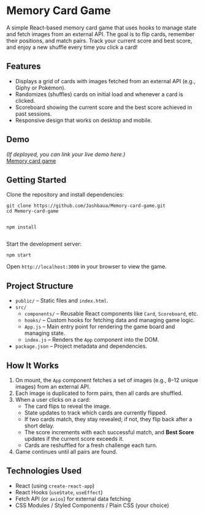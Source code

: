 <!DOCTYPE html>
<html lang="en">
<body>

  <h1>Memory Card Game</h1>
  
  <p>
    A simple React-based memory card game that uses hooks to manage state and fetch images
    from an external API. The goal is to flip cards, remember their positions, and match pairs.
    Track your current score and best score, and enjoy a new shuffle every time you click a card!
  </p>
  
  <h2>Features</h2>
  <ul>
    <li>Displays a grid of cards with images fetched from an external API (e.g., Giphy or Pokémon).</li>
    <li>Randomizes (shuffles) cards on initial load and whenever a card is clicked.</li>
    <li>Scoreboard showing the current score and the best score achieved in past sessions.</li>
    <li>Responsive design that works on desktop and mobile.</li>
  </ul>
  
  <h2>Demo</h2>
  <p>
    <em>(If deployed, you can link your live demo here.)</em><br>
    <img href="https://github.com/user-attachments/assets/f1defffa-2abc-4ba4-8f73-280756d7eae3" width=600/>
    <a href="https://Jashbaua.github.io/Memory-card-game" target="_blank">
      Memory card game
    </a>
  </p>
  
  <h2>Getting Started</h2>
  <p>Clone the repository and install dependencies:</p>
  <pre><code>git clone https://github.com/Jashbaua/Memory-card-game.git
cd Memory-card-game

npm install</code></pre>
  
  <p>Start the development server:</p>
  <pre><code>npm start</code></pre>
  
  <p>Open <code>http://localhost:3000</code> in your browser to view the game.</p>
  
  <h2>Project Structure</h2>
  <ul>
    <li><code>public/</code> – Static files and <code>index.html</code>.</li>
    <li><code>src/</code>
      <ul>
        <li><code>components/</code> – Reusable React components like <code>Card</code>, <code>Scoreboard</code>, etc.</li>
        <li><code>hooks/</code> – Custom hooks for fetching data and managing game logic.</li>
        <li><code>App.js</code> – Main entry point for rendering the game board and managing state.</li>
        <li><code>index.js</code> – Renders the <code>App</code> component into the DOM.</li>
      </ul>
    </li>
    <li><code>package.json</code> – Project metadata and dependencies.</li>
  </ul>
  
  <h2>How It Works</h2>
  <ol>
    <li>On mount, the <code>App</code> component fetches a set of images (e.g., 8–12 unique images) from an external API.</li>
    <li>Each image is duplicated to form pairs, then all cards are shuffled.</li>
    <li>When a user clicks on a card:
      <ul>
        <li>The card flips to reveal the image.</li>
        <li>State updates to track which cards are currently flipped.</li>
        <li>If two cards match, they stay revealed; if not, they flip back after a short delay.</li>
        <li>The score increments with each successful match, and <strong>Best Score</strong> updates if the current score exceeds it.</li>
        <li>Cards are reshuffled for a fresh challenge each turn.</li>
      </ul>
    </li>
    <li>Game continues until all pairs are found.</li>
  </ol>
  
  <h2>Technologies Used</h2>
  <ul>
    <li>React (using <code>create-react-app</code>)</li>
    <li>React Hooks (<code>useState</code>, <code>useEffect</code>)</li>
    <li>Fetch API (or <code>axios</code>) for external data fetching</li>
    <li>CSS Modules / Styled Components / Plain CSS (your choice)</li>
  </ul>
</body>
</html>
